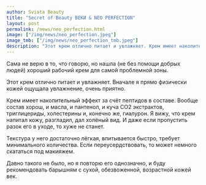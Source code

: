 ```yaml
---
author: Sviata Beauty
title: "Secret of Beauty ВЕКИ & NEO PERFECTION"
layout: post
permalink: /news/neo_perfection.html
image: ["/img/news/neo_perfection.jpeg"]
image_tmb: ["/img/news/neo_perfection_tmb.jpeg"]
description: "Этот крем отлично питает и увлажняет. Крем имеет накопительный эффект за счёт пептидов в составе. Вообще состав хорош, и масла, и пантенол, и куча СО2 экстрактов, триглицериды, холестерины и, конечно же, гиалурон."
---
```

Сама не верю в то, что говорю, но нашла (не без помощи добрых людей) хороший рабочий крем для самой проблемной зоны.

Этот крем отлично питает и увлажняет. Вначале я прямо физически кожей ощущала увлажнение, очень приятно.

Крем имеет накопительный эффект за счёт пептидов в составе. Вообще состав хорош, и масла, и пантенол, и куча СО2 экстрактов, триглицериды, холестерины и, конечно же, гиалурон.
Я вижу, что крем напитал кожу, разгладил, дал холёный вид. И даже если пропустить разок его в уходе, то хуже не станет.

Текстура у него достаточно лёгкая, впитывается быстро, требует минимального количества. Если переусердствовать, то может немного скататься под макияжем.

Давно такого не было, но я повторю его однозначно, и буду рекомендовать барышням с сухой, обезвоженной, возрастной кожей век.
